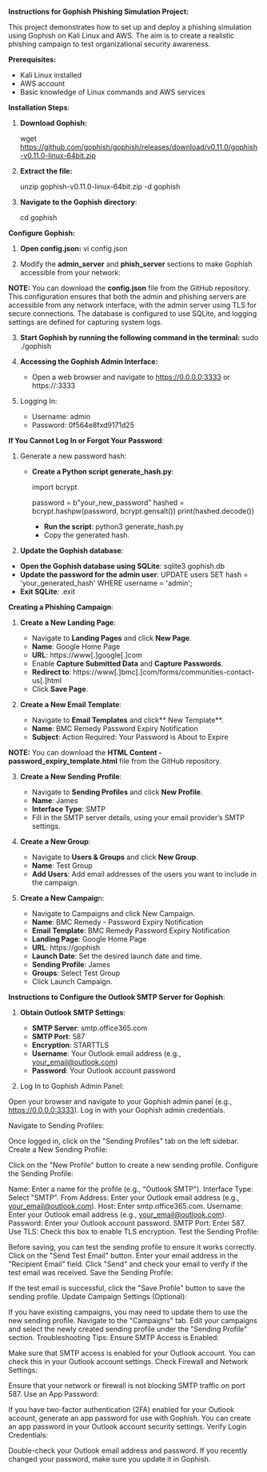 **Instructions for Gophish Phishing Simulation Project:**

This project demonstrates how to set up and deploy a phishing simulation using Gophish on Kali Linux and AWS. The aim is to create a realistic phishing campaign to test organizational security awareness.

**Prerequisites:**

- Kali Linux installed
- AWS account
- Basic knowledge of Linux commands and AWS services

**Installation Steps**:

1. **Download Gophish:**

   wget https://github.com/gophish/gophish/releases/download/v0.11.0/gophish-v0.11.0-linux-64bit.zip

2. **Extract the file:**

   unzip gophish-v0.11.0-linux-64bit.zip -d gophish
  
3. **Navigate to the Gophish directory**:

   cd gophish

**Configure Gophish:**

1. **Open config.json:**  vi config.json

2. Modify the **admin_server** and **phish_server** sections to make Gophish accessible from your network:

**NOTE:** You can download the **config.json** file from the GitHub repository. This configuration ensures that both the admin and phishing servers are accessible from any network interface, with the admin server using TLS for secure connections. The database is configured to use SQLite, and logging settings are defined for capturing system logs. 

3. **Start Gophish by running the following command in the terminal:** sudo ./gophish

4. **Accessing the Gophish Admin Interface:**
   - Open a web browser and navigate to https://0.0.0.0:3333 or https://<Your-Kali-Linux-IP>:3333

5. Logging In:

   - Username: admin
   - Password:  0f564e8fxd9171d25

**If You Cannot Log In or Forgot Your Password**:

1. Generate a new password hash:

   - **Create a Python script generate_hash.py**:

      import bcrypt

      password = b"your_new_password"
      hashed = bcrypt.hashpw(password, bcrypt.gensalt())
      print(hashed.decode())

     - **Run the script**: python3 generate_hash.py
     - Copy the generated hash.
    
2. **Update the Gophish database**: 

- **Open the Gophish database using SQLite**: sqlite3 gophish.db
- **Update the password for the admin user**: UPDATE users SET hash = 'your_generated_hash' WHERE username = 'admin';
- **Exit SQLite**: .exit

**Creating a Phishing Campaign**:

1. **Create a New Landing Page**:
   
   - Navigate to **Landing Pages** and click **New Page**.
   - **Name**: Google Home Page
   - **URL**: https://www[.]google[.]com
   - Enable **Capture Submitted Data** and **Capture Passwords**.
   - **Redirect to**: https://www[.]bmc[.]com/forms/communities-contact-us[.]html
   - Click **Save Page**.

2. **Create a New Email Template**:

   - Navigate to **Email Templates** and click** New Template**.
   - **Name**: BMC Remedy Password Expiry Notification
   - **Subject**: Action Required: Your Password is About to Expire

**NOTE:** You can download the **HTML Content - password_expiry_template.html** file from the GitHub repository.

3. **Create a New Sending Profile**:

   - Navigate to **Sending Profiles** and click **New Profile**.
   - **Name**: James
   - **Interface Type**: SMTP
   - Fill in the SMTP server details, using your email provider’s SMTP settings.

4. **Create a New Group**:

   - Navigate to **Users & Groups** and click **New Group**.
   - **Name**: Test Group
   - **Add Users**: Add email addresses of the users you want to include in the campaign.

5. **Create a New Campaig**n:

   - Navigate to Campaigns and click New Campaign.
   - **Name**: BMC Remedy - Password Expiry Notification
   - **Email Template**: BMC Remedy Password Expiry Notification
   - **Landing Page**: Google Home Page
   - **URL**: https://gophish
   - **Launch Date**: Set the desired launch date and time.
   - **Sending Profile**: James
   - **Groups**: Select Test Group
   - Click Launch Campaign.

**Instructions to Configure the Outlook SMTP Server for Gophish**:

1. **Obtain Outlook SMTP Settings**:

   - **SMTP Server**: smtp.office365.com
   - **SMTP Port**: 587
   - **Encryption**: STARTTLS
   - **Username**: Your Outlook email address (e.g., your_email@outlook.com)
   - **Password**: Your Outlook account password
   
2. Log In to Gophish Admin Panel:

Open your browser and navigate to your Gophish admin panel (e.g., https://0.0.0.0:3333).
Log in with your Gophish admin credentials.

Navigate to Sending Profiles:

Once logged in, click on the "Sending Profiles" tab on the left sidebar.
Create a New Sending Profile:

Click on the "New Profile" button to create a new sending profile.
Configure the Sending Profile:

Name: Enter a name for the profile (e.g., "Outlook SMTP").
Interface Type: Select "SMTP".
From Address: Enter your Outlook email address (e.g., your_email@outlook.com).
Host: Enter smtp.office365.com.
Username: Enter your Outlook email address (e.g., your_email@outlook.com).
Password: Enter your Outlook account password.
SMTP Port: Enter 587.
Use TLS: Check this box to enable TLS encryption.
Test the Sending Profile:

Before saving, you can test the sending profile to ensure it works correctly.
Click on the "Send Test Email" button.
Enter your email address in the "Recipient Email" field.
Click "Send" and check your email to verify if the test email was received.
Save the Sending Profile:

If the test email is successful, click the "Save Profile" button to save the sending profile.
Update Campaign Settings (Optional):

If you have existing campaigns, you may need to update them to use the new sending profile.
Navigate to the "Campaigns" tab.
Edit your campaigns and select the newly created sending profile under the "Sending Profile" section.
Troubleshooting Tips:
Ensure SMTP Access is Enabled:

Make sure that SMTP access is enabled for your Outlook account. You can check this in your Outlook account settings.
Check Firewall and Network Settings:

Ensure that your network or firewall is not blocking SMTP traffic on port 587.
Use an App Password:

If you have two-factor authentication (2FA) enabled for your Outlook account, generate an app password for use with Gophish. You can create an app password in your Outlook account security settings.
Verify Login Credentials:

Double-check your Outlook email address and password. If you recently changed your password, make sure you update it in Gophish.
